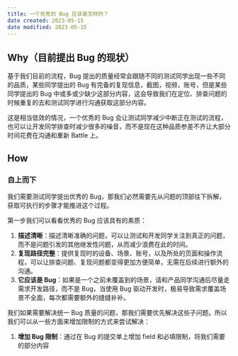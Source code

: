 ```yaml
---
title: 一个优秀的 Bug 应该是怎样的？
date created: 2023-05-15
date modified: 2023-05-15
---
```


## Why（目前提出 Bug 的现状）  

基于我们目前的流程，Bug 提出的质量经常会跟随不同的测试同学出现一些不同的品质，某些同学提出的 Bug 有完备的复现信息，截图，视频，账号，但是某些同学提出的 Bug 中或多或少缺少这部分内容，这会导致我们在定位、排查问题的时候重复的去和测试同学进行沟通获取这部分内容。

这是相当低效的情况，一个优秀的 Bug 会让测试同学减少中断正在测试的流程，也可以让开发同学排查时减少很多的噪音，而不是现在这种品质参差不齐让大部分时间花费在沟通和重新 Battle 上。

## How 
### 自上而下
我们需要测试同学提出优秀的 Bug，那我们必然需要先从问题的顶部往下拆解，获取可执行的步骤才能推进这个过程。

第一步我们可以看看优秀的 Bug 应该具有的素质：
1. **描述清晰**：描述清晰准确的问题，可以让测试和开发同学关注到真正的问题，而不是问题引发的其他继发性问题，从而减少浪费在此的时间。
2. **复现路径完整**：提供复现时的设备、场景、账号，以及所处的页面和操作流程，可以让排查问题、复现问题都变得更加方便简单，无需在后续进行额外的沟通。
3. **它应该是 Bug**：如果是一个之前未覆盖到的场景，请和产品同学沟通后尽量走需求开发路径，而不是 Bug，当使用 Bug 驱动开发时，极易导致需求覆盖场景不全面，每次都需要额外的缝缝补补。

我们如果需要解决统一 Bug 质量的问题，那我们需要优先解决这些子问题。所以我们可以从一些方面来增加限制的方式来尝试解决：

1. **增加 Bug 限制**：通过在 Bug 的提交单上增加 field 和必填限制，将我们需要的部分内容
